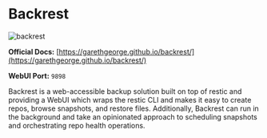 # Backrest

![backrest](https://github.com/user-attachments/assets/887bc692-d78e-478d-9721-b12a8e081149)

**Official Docs:** [https://garethgeorge.github.io/backrest/](https://garethgeorge.github.io/backrest/)

**WebUI Port:** `9898`

Backrest is a web-accessible backup solution built on top of restic and providing a WebUI which wraps the restic CLI and makes it easy to create repos, browse snapshots, and restore files. Additionally, Backrest can run in the background and take an opinionated approach to scheduling snapshots and orchestrating repo health operations.
